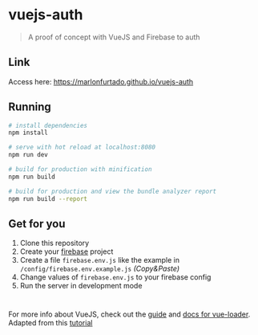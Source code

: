 # vuejs-auth

> A proof of concept with VueJS and Firebase to auth
  
## Link
Access here: https://marlonfurtado.github.io/vuejs-auth  

## Running

``` bash
# install dependencies
npm install

# serve with hot reload at localhost:8080
npm run dev

# build for production with minification
npm run build

# build for production and view the bundle analyzer report
npm run build --report
```
  
## Get for you

1. Clone this repository
2. Create your [firebase](https://console.firebase.google.com/) project
3. Create a file `firebase.env.js` like the example in `/config/firebase.env.example.js` *(Copy&Paste)*
4. Change values of `firebase.env.js` to your firebase config
5. Run the server in development mode

#
For more info about VueJS, check out the [guide](http://vuejs-templates.github.io/webpack/) and [docs for vue-loader](http://vuejs.github.io/vue-loader).  
Adapted from this [tutorial](https://medium.com/@anas.mammeri/vue-2-firebase-how-to-build-a-vue-app-with-firebase-authentication-system-in-15-minutes-fdce6f289c3c)
